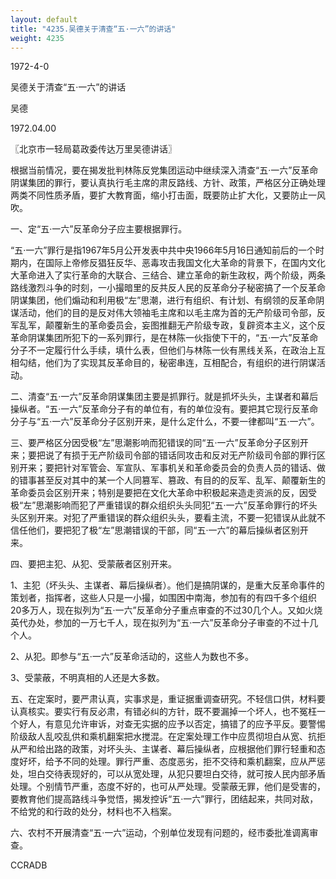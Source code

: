 ```yaml
---
layout: default
title: "4235.吴德关于清查“五·一六”的讲话"
weight: 4235
---
```


1972-4-0

吴德关于清查“五·一六”的讲话

吴德

1972.04.00

〖北京市一轻局葛政委传达万里吴德讲话〗

根据当前情况，要在揭发批判林陈反党集团运动中继续深入清查“五·一六”反革命阴谋集团的罪行，要认真执行毛主席的肃反路线、方针、政策，严格区分正确处理两类不同性质矛盾，要扩大教育面，缩小打击面，既要防止扩大化，又要防止一风吹。

一、定“五·一六”反革命分子应主要根据罪行。

“五·一六”罪行是指1967年5月公开发表中共中央1966年5月16日通知前后的一个时期内，在国际上帝修反猖狂反华、恶毒攻击我国文化大革命的背景下，在国内文化大革命进入了实行革命的大联合、三结合、建立革命的新生政权，两个阶级，两条路线激烈斗争的时刻，一小撮暗里的反共反人民的反革命分子秘密搞了一个反革命阴谋集团，他们煽动和利用极“左”思潮，进行有组织、有计划、有纲领的反革命阴谋活动，他们的目的是反对伟大领袖毛主席和以毛主席为首的无产阶级司令部，反军乱军，颠覆新生的革命委员会，妄图推翻无产阶级专政，复辟资本主义，这个反革命阴谋集团所犯下的一系列罪行，是在林陈一伙指使下干的，“五·一六”反革命分子不一定履行什么手续，填什么表，但他们与林陈一伙有黑线关系，在政治上互相勾结，他们为了实现其反革命目的，秘密串连，互相配合，有组织的进行阴谋活动。

二、清查“五·一六”反革命阴谋集团主要是抓罪行。就是抓坏头头，主谋者和幕后操纵者。“五·一六”反革命分子有的单位有，有的单位没有。要把其它现行反革命分子与“五·一六”反革命分子区别开来，是什么定什么，不要一律都叫“五·一六”。

三、要严格区分因受极“左”思潮影响而犯错误的同“五·一六”反革命分子区别开来；要把说了有损于无产阶级司令部的错话同攻击和反对无产阶级司令部的罪行区别开来；要把针对军管会、军宣队、军事机关和革命委员会的负责人员的错话、做的错事甚至反对其中的某一个人同篡军、篡政、有目的的反军、乱军、颠覆新生的革命委员会区别开来；特别是要把在文化大革命中积极起来造走资派的反，因受极“左”思潮影响而犯了严重错误的群众组织头头同犯“五·一六”反革命罪行的坏头头区别开来。对犯了严重错误的群众组织头头，要看主流，不要一犯错误从此就不信任他们，要把犯了极“左”思潮错误的干部，同“五·一六”的幕后操纵者区别开来。

四、要把主犯、从犯、受蒙蔽者区别开来。

1、主犯（坏头头、主谋者、幕后操纵者）。他们是搞阴谋的，是重大反革命事件的策划者，指挥者，这些人只是一小撮，如围困中南海，参加有的有四千多个组织20多万人，现在拟列为“五·一六”反革命分子重点审查的不过30几个人。又如火烧英代办处，参加的一万七千人，现在拟列为“五·一六”反革命分子审查的不过十几个人。

2、从犯。即参与“五·一六”反革命活动的，这些人为数也不多。

3、受蒙蔽，不明真相的人还是大多数。

五、在定案时，要严肃认真，实事求是，重证据重调查研究。不轻信口供，材料要认真核实。要实行有反必肃，有错必纠的方针，既不要漏掉一个坏人，也不冤枉一个好人，有意见允许审诉，对查无实据的应予以否定，搞错了的应予平反。要警惕阶级敌人乱咬乱供和乘机翻案把水搅混。在定案处理工作中应贯彻坦白从宽、抗拒从严和给出路的政策，对坏头头、主谋者、幕后操纵者，应根据他们罪行轻重和态度好坏，给予不同的处理。罪行严重、态度恶劣，拒不交待和乘机翻案，应从严惩处，坦白交待表现好的，可以从宽处理，从犯只要坦白交待，就可按人民内部矛盾处理。个别情节严重，态度不好的，也可从严处理。受蒙蔽无罪，他们是受害的，要教育他们提高路线斗争觉悟，揭发控诉“五·一六”罪行，团结起来，共同对敌，不给党的和行政的处分，材料也不入档案。

六、农村不开展清查“五·一六”运动，个别单位发现有问题的，经市委批准调离审查。

CCRADB

